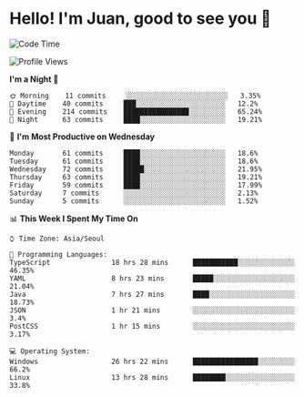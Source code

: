 # Hello! I'm Juan, good to see you 👋

<!--
**Y-k-Y/Y-k-Y** is a ✨ _special_ ✨ repository because its `README.md` (this file) appears on your GitHub profile.

Here are some ideas to get you started:

- 🔭 I’m currently working on ...
- 🌱 I’m currently learning ...
- 👯 I’m looking to collaborate on ...
- 🤔 I’m looking for help with ...
- 💬 Ask me about ...
- 📫 How to reach me: ...
- 😄 Pronouns: ...
- ⚡ Fun fact: ...
-->
<!--
![Profile views](https://gpvc.arturio.dev/Y-k-Y)

[![Omid Nikrah StackOverflow](https://github-readme-stackoverflow.vercel.app/?userID=9517076)](https://stackoverflow.com/users/9517076/i-have-10-fingers)
-->

<!--START_SECTION:waka-->
![Code Time](http://img.shields.io/badge/Code%20Time-40%20hrs%2056%20mins-blue)

![Profile Views](http://img.shields.io/badge/Profile%20Views-0-blue)

**I'm a Night 🦉** 

```text
🌞 Morning    11 commits     ░░░░░░░░░░░░░░░░░░░░░░░░░   3.35% 
🌆 Daytime    40 commits     ███░░░░░░░░░░░░░░░░░░░░░░   12.2% 
🌃 Evening    214 commits    ████████████████░░░░░░░░░   65.24% 
🌙 Night      63 commits     ████░░░░░░░░░░░░░░░░░░░░░   19.21%

```
📅 **I'm Most Productive on Wednesday** 

```text
Monday       61 commits     ████░░░░░░░░░░░░░░░░░░░░░   18.6% 
Tuesday      61 commits     ████░░░░░░░░░░░░░░░░░░░░░   18.6% 
Wednesday    72 commits     █████░░░░░░░░░░░░░░░░░░░░   21.95% 
Thursday     63 commits     ████░░░░░░░░░░░░░░░░░░░░░   19.21% 
Friday       59 commits     ████░░░░░░░░░░░░░░░░░░░░░   17.99% 
Saturday     7 commits      ░░░░░░░░░░░░░░░░░░░░░░░░░   2.13% 
Sunday       5 commits      ░░░░░░░░░░░░░░░░░░░░░░░░░   1.52%

```


📊 **This Week I Spent My Time On** 

```text
⌚︎ Time Zone: Asia/Seoul

💬 Programming Languages: 
TypeScript               18 hrs 28 mins      ███████████░░░░░░░░░░░░░░   46.35% 
YAML                     8 hrs 23 mins       █████░░░░░░░░░░░░░░░░░░░░   21.04% 
Java                     7 hrs 27 mins       ████░░░░░░░░░░░░░░░░░░░░░   18.73% 
JSON                     1 hr 21 mins        ░░░░░░░░░░░░░░░░░░░░░░░░░   3.4% 
PostCSS                  1 hr 15 mins        ░░░░░░░░░░░░░░░░░░░░░░░░░   3.17%

💻 Operating System: 
Windows                  26 hrs 22 mins      ████████████████░░░░░░░░░   66.2% 
Linux                    13 hrs 28 mins      ████████░░░░░░░░░░░░░░░░░   33.8%

```


<!--END_SECTION:waka-->
